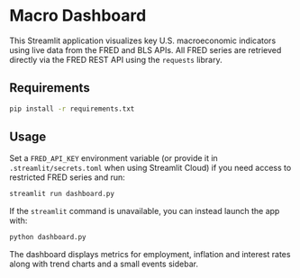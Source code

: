 # Macro Dashboard

This Streamlit application visualizes key U.S. macroeconomic indicators using live data from the FRED and BLS APIs.
All FRED series are retrieved directly via the FRED REST API using the ``requests`` library.

## Requirements

```bash
pip install -r requirements.txt
```

## Usage

Set a `FRED_API_KEY` environment variable (or provide it in
`.streamlit/secrets.toml` when using Streamlit Cloud) if you need access to
restricted FRED series and run:

```bash
streamlit run dashboard.py
```

If the `streamlit` command is unavailable, you can instead launch the app with:

```bash
python dashboard.py
```

The dashboard displays metrics for employment, inflation and interest rates along with trend charts and a small events sidebar.
